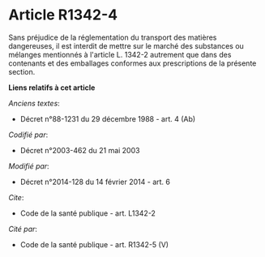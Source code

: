 # Article R1342-4

Sans préjudice de la réglementation du transport des matières dangereuses, il est interdit de mettre sur le marché des
substances ou mélanges mentionnés à l'article L. 1342-2 autrement que dans des contenants et des emballages conformes aux
prescriptions de la présente section.

**Liens relatifs à cet article**

_Anciens textes_:

  - Décret n°88-1231 du 29 décembre 1988 - art. 4 (Ab)

_Codifié par_:

  - Décret n°2003-462 du 21 mai 2003

_Modifié par_:

  - Décret n°2014-128 du 14 février 2014 - art. 6

_Cite_:

  - Code de la santé publique - art. L1342-2

_Cité par_:

  - Code de la santé publique - art. R1342-5 (V)
